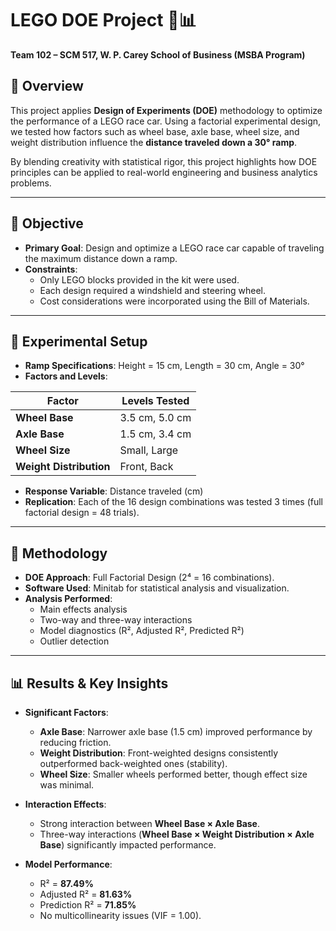 # LEGO DOE Project 🚗📊

**Team 102 – SCM 517, W. P. Carey School of Business (MSBA Program)**

## 📌 Overview
This project applies **Design of Experiments (DOE)** methodology to optimize the performance of a LEGO race car. Using a factorial experimental design, we tested how factors such as wheel base, axle base, wheel size, and weight distribution influence the **distance traveled down a 30° ramp**.

By blending creativity with statistical rigor, this project highlights how DOE principles can be applied to real-world engineering and business analytics problems.

---

## 🎯 Objective
- **Primary Goal**: Design and optimize a LEGO race car capable of traveling the maximum distance down a ramp.
- **Constraints**:
  - Only LEGO blocks provided in the kit were used.
  - Each design required a windshield and steering wheel.
  - Cost considerations were incorporated using the Bill of Materials.

---

## 🧩 Experimental Setup
- **Ramp Specifications**: Height = 15 cm, Length = 30 cm, Angle = 30°
- **Factors and Levels**:

| Factor              | Levels Tested       |
|---------------------|---------------------|
| **Wheel Base**      | 3.5 cm, 5.0 cm      |
| **Axle Base**       | 1.5 cm, 3.4 cm      |
| **Wheel Size**      | Small, Large        |
| **Weight Distribution** | Front, Back   |

- **Response Variable**: Distance traveled (cm)
- **Replication**: Each of the 16 design combinations was tested 3 times (full factorial design = 48 trials).

---

## 🔬 Methodology
- **DOE Approach**: Full Factorial Design (2⁴ = 16 combinations).
- **Software Used**: Minitab for statistical analysis and visualization.
- **Analysis Performed**:
  - Main effects analysis
  - Two-way and three-way interactions
  - Model diagnostics (R², Adjusted R², Predicted R²)
  - Outlier detection

---

## 📊 Results & Key Insights
- **Significant Factors**:
  - **Axle Base**: Narrower axle base (1.5 cm) improved performance by reducing friction.
  - **Weight Distribution**: Front-weighted designs consistently outperformed back-weighted ones (stability).
  - **Wheel Size**: Smaller wheels performed better, though effect size was minimal.

- **Interaction Effects**:
  - Strong interaction between **Wheel Base × Axle Base**.
  - Three-way interactions (**Wheel Base × Weight Distribution × Axle Base**) significantly impacted performance.

- **Model Performance**:
  - R² = **87.49%**
  - Adjusted R² = **81.63%**
  - Prediction R² = **71.85%**
  - No multicollinearity issues (VIF = 1.00).
